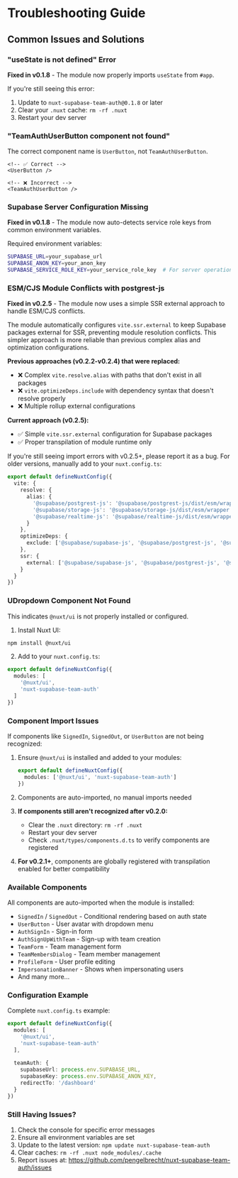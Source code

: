 # Troubleshooting Guide

## Common Issues and Solutions

### "useState is not defined" Error
**Fixed in v0.1.8** - The module now properly imports `useState` from `#app`.

If you're still seeing this error:
1. Update to `nuxt-supabase-team-auth@0.1.8` or later
2. Clear your `.nuxt` cache: `rm -rf .nuxt`
3. Restart your dev server

### "TeamAuthUserButton component not found"
The correct component name is `UserButton`, not `TeamAuthUserButton`.

```vue
<!-- ✅ Correct -->
<UserButton />

<!-- ❌ Incorrect -->
<TeamAuthUserButton />
```

### Supabase Server Configuration Missing
**Fixed in v0.1.8** - The module now auto-detects service role keys from common environment variables.

Required environment variables:
```bash
SUPABASE_URL=your_supabase_url
SUPABASE_ANON_KEY=your_anon_key
SUPABASE_SERVICE_ROLE_KEY=your_service_role_key  # For server operations
```

### ESM/CJS Module Conflicts with postgrest-js  
**Fixed in v0.2.5** - The module now uses a simple SSR external approach to handle ESM/CJS conflicts.

The module automatically configures `vite.ssr.external` to keep Supabase packages external for SSR, preventing module resolution conflicts. This simpler approach is more reliable than previous complex alias and optimization configurations.

**Previous approaches (v0.2.2-v0.2.4) that were replaced:**
- ❌ Complex `vite.resolve.alias` with paths that don't exist in all packages
- ❌ `vite.optimizeDeps.include` with dependency syntax that doesn't resolve properly  
- ❌ Multiple rollup external configurations

**Current approach (v0.2.5):**
- ✅ Simple `vite.ssr.external` configuration for Supabase packages
- ✅ Proper transpilation of module runtime only

If you're still seeing import errors with v0.2.5+, please report it as a bug. For older versions, manually add to your `nuxt.config.ts`:
```ts
export default defineNuxtConfig({
  vite: {
    resolve: {
      alias: {
        '@supabase/postgrest-js': '@supabase/postgrest-js/dist/esm/wrapper.mjs',
        '@supabase/storage-js': '@supabase/storage-js/dist/esm/wrapper.mjs',
        '@supabase/realtime-js': '@supabase/realtime-js/dist/esm/wrapper.mjs'
      }
    },
    optimizeDeps: {
      exclude: ['@supabase/supabase-js', '@supabase/postgrest-js', '@supabase/storage-js', '@supabase/realtime-js']
    },
    ssr: {
      external: ['@supabase/supabase-js', '@supabase/postgrest-js', '@supabase/storage-js', '@supabase/realtime-js']
    }
  }
})
```

### UDropdown Component Not Found
This indicates `@nuxt/ui` is not properly installed or configured.

1. Install Nuxt UI:
```bash
npm install @nuxt/ui
```

2. Add to your `nuxt.config.ts`:
```ts
export default defineNuxtConfig({
  modules: [
    '@nuxt/ui',
    'nuxt-supabase-team-auth'
  ]
})
```

### Component Import Issues

If components like `SignedIn`, `SignedOut`, or `UserButton` are not being recognized:

1. Ensure `@nuxt/ui` is installed and added to your modules:
   ```typescript
   export default defineNuxtConfig({
     modules: ['@nuxt/ui', 'nuxt-supabase-team-auth']
   })
   ```

2. Components are auto-imported, no manual imports needed

3. **If components still aren't recognized after v0.2.0:**
   - Clear the `.nuxt` directory: `rm -rf .nuxt`
   - Restart your dev server
   - Check `.nuxt/types/components.d.ts` to verify components are registered

4. **For v0.2.1+**, components are globally registered with transpilation enabled for better compatibility

### Available Components
All components are auto-imported when the module is installed:

- `SignedIn` / `SignedOut` - Conditional rendering based on auth state
- `UserButton` - User avatar with dropdown menu
- `AuthSignIn` - Sign-in form
- `AuthSignUpWithTeam` - Sign-up with team creation
- `TeamForm` - Team management form  
- `TeamMembersDialog` - Team member management
- `ProfileForm` - User profile editing
- `ImpersonationBanner` - Shows when impersonating users
- And many more...

### Configuration Example

Complete `nuxt.config.ts` example:
```ts
export default defineNuxtConfig({
  modules: [
    '@nuxt/ui',
    'nuxt-supabase-team-auth'
  ],
  
  teamAuth: {
    supabaseUrl: process.env.SUPABASE_URL,
    supabaseKey: process.env.SUPABASE_ANON_KEY,
    redirectTo: '/dashboard'
  }
})
```

### Still Having Issues?
1. Check the console for specific error messages
2. Ensure all environment variables are set
3. Update to the latest version: `npm update nuxt-supabase-team-auth`
4. Clear caches: `rm -rf .nuxt node_modules/.cache`
5. Report issues at: https://github.com/pengelbrecht/nuxt-supabase-team-auth/issues